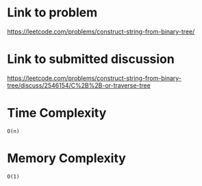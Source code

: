 # Link to problem
https://leetcode.com/problems/construct-string-from-binary-tree/

# Link to submitted discussion
https://leetcode.com/problems/construct-string-from-binary-tree/discuss/2546154/C%2B%2B-or-traverse-tree

# Time Complexity
`O(n)`

# Memory Complexity
`O(1)`
